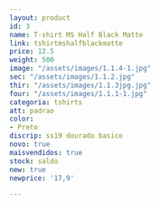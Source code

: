 ```yaml
---
layout: product
id: 3
name: T-shirt MS Half Black Matte
link: tshirtmshalfblackmatte
price: 12.5
weight: 500
image: "/assets/images/1.1.4-1.jpg"
sec: "/assets/images/1.1.2.jpg"
thir: "/assets/images/1.1.3jpg.jpg"
four: "/assets/images/1.1.1-1.jpg"
categoria: tshirts
att: padrao
color:
- Preto
discrip: ss19 dourado basico
novo: true
maisvendidos: true
stock: saldo
new: true
newprice: '17,9'

---
```

